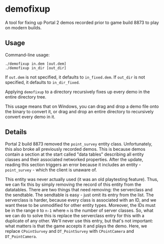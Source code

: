 # demofixup

A tool for fixing up Portal 2 demos recorded prior to game build 8873 to play on modern builds.

## Usage

Command-line usage:

    ./demofixup in.dem [out.dem]
    ./demofixup in_dir [out_dir]

If `out.dem` is not specified, it defaults to `in_fixed.dem`. If `out_dir` is not specified, it
defaults to `in_dir_fixed`.

Applying `demofixup` to a directory recursively fixes up every demo in the entire directory tree.

This usage means that on Windows, you can drag and drop a demo file onto the binary to convert it,
or drag and drop an entire directory to recursively convert every demo in it.

## Details

Portal 2 build 8873 removed the `point_survey` entity class. Unfortunately, this also broke all
previously recorded demos. This is because demos contain a section at the start called "data tables"
describing all entity classes and their associated networked properties. After the update, reading
this section triggers an error because it includes an entity - `point_survey` - which the client is
unaware of.

This entity was never actually used (it was an old playtesting feature). Thus, we can fix this by
simply removing the record of this entity from the datatables. There are two things that need
removing: the serverclass and the sendtable. The sendtable is easy - just omit its entry from the
list. The serverclass is harder, because every class is associated with an ID, and we want these to
be unmodified for other entity types. Moreover, the IDs must be in the range `0` to `n-1` where `n`
is the number of server classes. So, what we can do to solve this is replace the serverclass entry
for this with a duplicate of any other. We'll never use this entry, but that's not important: what
matters is that the game accepts it and plays the demo. Here, we replace `CPointSurvey` and
`DT_PointSurvey` with `CPointCamera` and `DT_PointCamera`.
